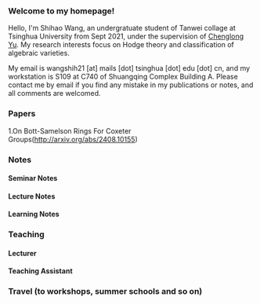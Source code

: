 ### Welcome to my homepage!
Hello, I'm Shihao Wang, an undergratuate student of Tanwei collage at Tsinghua University from Sept 2021, under the supervision of [Chenglong Yu](https://chenglongyu.github.io/). My research interests focus on Hodge theory and classification of algebraic varieties.

My email is wangshih21 [at] mails [dot] tsinghua [dot] edu [dot] cn, and my workstation is S109 at C740 of Shuangqing Complex Building A. Please contact me by email if you find any mistake in my publications or notes, and all comments are welcomed.

### Papers

1.On Bott-Samelson Rings For Coxeter Groups(http://arxiv.org/abs/2408.10155)


### Notes
#### Seminar Notes


#### Lecture Notes


#### Learning Notes


### Teaching
#### Lecturer

#### Teaching Assistant
   
   
### Travel (to workshops, summer schools and so on)
